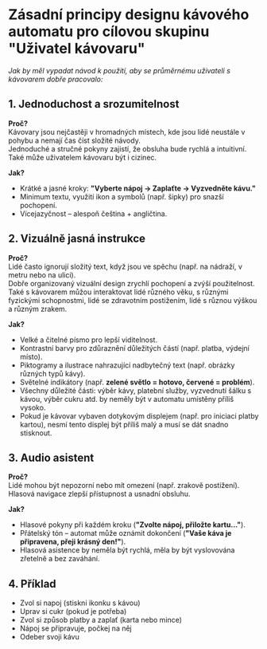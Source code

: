 # Zásadní principy designu kávového automatu pro cílovou skupinu "Uživatel kávovaru"

_Jak by měl vypadat návod k použití, aby se průměrnému uživateli s kávovarem dobře pracovalo:_

## 1. Jednoduchost a srozumitelnost

**Proč?**  
Kávovary jsou nejčastěji v hromadných místech, kde jsou lidé neustále v pohybu a nemají čas číst složité návody.  
Jednoduché a stručné pokyny zajistí, že obsluha bude rychlá a intuitivní. Také může uživatelem kávovaru být i cizinec.

**Jak?**  
- Krátké a jasné kroky: **"Vyberte nápoj → Zaplaťte → Vyzvedněte kávu."**
- Minimum textu, využití ikon a symbolů (např. šipky) pro snazší pochopení.
- Vícejazyčnost – alespoň čeština + angličtina.


## 2. Vizuálně jasná instrukce

**Proč?**  
Lidé často ignorují složitý text, když jsou ve spěchu (např. na nádraží, v metru nebo na ulici).  
Dobře organizovaný vizuální design zrychlí pochopení a zvýší použitelnost. Také s kávovarem můžou interaktovat lidé různého věku, 
s různými fyzickými schopnostmi, lidé se zdravotním postižením, lidé s různou výškou a různým zrakem.

**Jak?**  
- Velké a čitelné písmo pro lepší viditelnost.
- Kontrastní barvy pro zdůraznění důležitých částí (např. platba, výdejní místo).
- Piktogramy a ilustrace nahrazující nadbytečný text (např. obrázky různých typů kávy).
- Světelné indikátory (např. **zelené světlo = hotovo, červené = problém**).
- Všechny důležité části: výběr kávy, platební služby, vyzvednutí šálku s kávou, výběr cukru atd. by neměly být v automatu umístěny příliš vysoko.
- Pokud je kávovar vybaven dotykovým displejem (např. pro iniciaci platby kartou), nesmí tento displej být příliš malý a musí se dát snadno stisknout.


## 3. Audio asistent

**Proč?**  
Lidé mohou být nepozorní nebo mít omezení (např. zrakově postižení).  
Hlasová navigace zlepší přístupnost a usnadní obsluhu.

**Jak?**  
- Hlasové pokyny při každém kroku (**"Zvolte nápoj, přiložte kartu..."**).
- Přátelský tón – automat může oznámit dokončení (**"Vaše káva je připravena, přeji krásný den!"**).
- Hlasová asistence by neměla být rychlá, měla by být vyslovována zřetelně a bez zaváhání.

## 4. Příklad
- Zvol si napoj (stiskni ikonku s kávou)
- Uprav si cukr (pokud je potřeba)
- Zvol si způsob platby a zaplať (karta nebo mince)
- Nápoj se připravuje, počkej na něj
- Odeber svoji kávu

